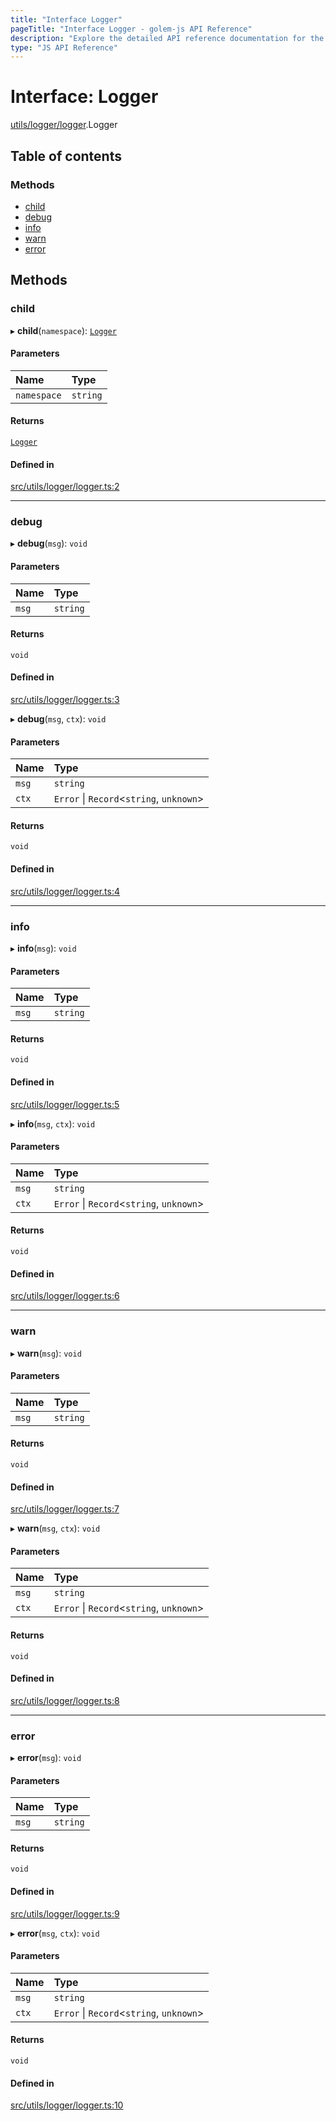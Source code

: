 ```yaml
---
title: "Interface Logger"
pageTitle: "Interface Logger - golem-js API Reference"
description: "Explore the detailed API reference documentation for the Interface Logger within the golem-js SDK for the Golem Network."
type: "JS API Reference"
---
```

# Interface: Logger

[utils/logger/logger](../modules/utils_logger_logger).Logger

## Table of contents

### Methods

- [child](utils_logger_logger.Logger#child)
- [debug](utils_logger_logger.Logger#debug)
- [info](utils_logger_logger.Logger#info)
- [warn](utils_logger_logger.Logger#warn)
- [error](utils_logger_logger.Logger#error)

## Methods

### child

▸ **child**(`namespace`): [`Logger`](utils_logger_logger.Logger)

#### Parameters

| Name | Type |
| :------ | :------ |
| `namespace` | `string` |

#### Returns

[`Logger`](utils_logger_logger.Logger)

#### Defined in

[src/utils/logger/logger.ts:2](https://github.com/golemfactory/golem-js/blob/4182943/src/utils/logger/logger.ts#L2)

___

### debug

▸ **debug**(`msg`): `void`

#### Parameters

| Name | Type |
| :------ | :------ |
| `msg` | `string` |

#### Returns

`void`

#### Defined in

[src/utils/logger/logger.ts:3](https://github.com/golemfactory/golem-js/blob/4182943/src/utils/logger/logger.ts#L3)

▸ **debug**(`msg`, `ctx`): `void`

#### Parameters

| Name | Type |
| :------ | :------ |
| `msg` | `string` |
| `ctx` | `Error` \| `Record`\<`string`, `unknown`\> |

#### Returns

`void`

#### Defined in

[src/utils/logger/logger.ts:4](https://github.com/golemfactory/golem-js/blob/4182943/src/utils/logger/logger.ts#L4)

___

### info

▸ **info**(`msg`): `void`

#### Parameters

| Name | Type |
| :------ | :------ |
| `msg` | `string` |

#### Returns

`void`

#### Defined in

[src/utils/logger/logger.ts:5](https://github.com/golemfactory/golem-js/blob/4182943/src/utils/logger/logger.ts#L5)

▸ **info**(`msg`, `ctx`): `void`

#### Parameters

| Name | Type |
| :------ | :------ |
| `msg` | `string` |
| `ctx` | `Error` \| `Record`\<`string`, `unknown`\> |

#### Returns

`void`

#### Defined in

[src/utils/logger/logger.ts:6](https://github.com/golemfactory/golem-js/blob/4182943/src/utils/logger/logger.ts#L6)

___

### warn

▸ **warn**(`msg`): `void`

#### Parameters

| Name | Type |
| :------ | :------ |
| `msg` | `string` |

#### Returns

`void`

#### Defined in

[src/utils/logger/logger.ts:7](https://github.com/golemfactory/golem-js/blob/4182943/src/utils/logger/logger.ts#L7)

▸ **warn**(`msg`, `ctx`): `void`

#### Parameters

| Name | Type |
| :------ | :------ |
| `msg` | `string` |
| `ctx` | `Error` \| `Record`\<`string`, `unknown`\> |

#### Returns

`void`

#### Defined in

[src/utils/logger/logger.ts:8](https://github.com/golemfactory/golem-js/blob/4182943/src/utils/logger/logger.ts#L8)

___

### error

▸ **error**(`msg`): `void`

#### Parameters

| Name | Type |
| :------ | :------ |
| `msg` | `string` |

#### Returns

`void`

#### Defined in

[src/utils/logger/logger.ts:9](https://github.com/golemfactory/golem-js/blob/4182943/src/utils/logger/logger.ts#L9)

▸ **error**(`msg`, `ctx`): `void`

#### Parameters

| Name | Type |
| :------ | :------ |
| `msg` | `string` |
| `ctx` | `Error` \| `Record`\<`string`, `unknown`\> |

#### Returns

`void`

#### Defined in

[src/utils/logger/logger.ts:10](https://github.com/golemfactory/golem-js/blob/4182943/src/utils/logger/logger.ts#L10)
